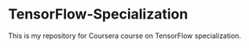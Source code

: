# TensorFlow-Specialization
This is my repository for Coursera course on TensorFlow specialization.
